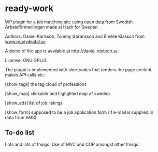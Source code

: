 # ready-work
WP plugin for a job matching site using open data from Swedish Arbetsförmedlingen made at Hack for Sweden

Authors: Daniel Karlsson, Tommy Göransson and Emelie Klasson from www.readydigital.se

A demo of the app is available at http://daniel.rdytech.se

License: GNU GPLv3

The plugin is implemented with shortcodes that renders the page content, makes API calls etc:

[show_tags] the tag cloud of professions

[show_map] clickable and higlighted map of sweden

[show_ads] list of job listings

[show_form] supposed to be a job application form (if e-mail is supplied in data from AMS)

To-do list
----------
Lots and lots of things. Use of MVC and OOP amongst other things
